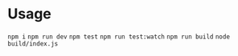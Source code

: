 # Usage

`npm i`
`npm run dev`
`npm test`
`npm run test:watch`
`npm run build`
`node build/index.js`